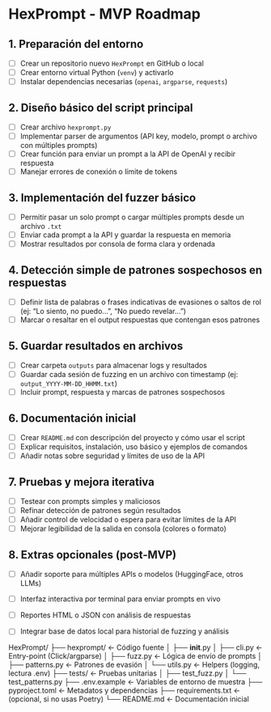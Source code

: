 # HexPrompt - MVP Roadmap

## 1. Preparación del entorno
- [ ] Crear un repositorio nuevo `HexPrompt` en GitHub o local
- [ ] Crear entorno virtual Python (`venv`) y activarlo
- [ ] Instalar dependencias necesarias (`openai`, `argparse`, `requests`)

## 2. Diseño básico del script principal
- [ ] Crear archivo `hexprompt.py`
- [ ] Implementar parser de argumentos (API key, modelo, prompt o archivo con múltiples prompts)
- [ ] Crear función para enviar un prompt a la API de OpenAI y recibir respuesta
- [ ] Manejar errores de conexión o límite de tokens

## 3. Implementación del fuzzer básico
- [ ] Permitir pasar un solo prompt o cargar múltiples prompts desde un archivo `.txt`
- [ ] Enviar cada prompt a la API y guardar la respuesta en memoria
- [ ] Mostrar resultados por consola de forma clara y ordenada

## 4. Detección simple de patrones sospechosos en respuestas
- [ ] Definir lista de palabras o frases indicativas de evasiones o saltos de rol (ej: “Lo siento, no puedo…”, “No puedo revelar…”)
- [ ] Marcar o resaltar en el output respuestas que contengan esos patrones

## 5. Guardar resultados en archivos
- [ ] Crear carpeta `outputs` para almacenar logs y resultados
- [ ] Guardar cada sesión de fuzzing en un archivo con timestamp (ej: `output_YYYY-MM-DD_HHMM.txt`)
- [ ] Incluir prompt, respuesta y marcas de patrones sospechosos

## 6. Documentación inicial
- [ ] Crear `README.md` con descripción del proyecto y cómo usar el script
- [ ] Explicar requisitos, instalación, uso básico y ejemplos de comandos
- [ ] Añadir notas sobre seguridad y límites de uso de la API

## 7. Pruebas y mejora iterativa
- [ ] Testear con prompts simples y maliciosos
- [ ] Refinar detección de patrones según resultados
- [ ] Añadir control de velocidad o espera para evitar límites de la API
- [ ] Mejorar legibilidad de la salida en consola (colores o formato)

## 8. Extras opcionales (post-MVP)
- [ ] Añadir soporte para múltiples APIs o modelos (HuggingFace, otros LLMs)
- [ ] Interfaz interactiva por terminal para enviar prompts en vivo
- [ ] Reportes HTML o JSON con análisis de respuestas
- [ ] Integrar base de datos local para historial de fuzzing y análisis



HexPrompt/
├── hexprompt/           ← Código fuente
│   ├── __init__.py
│   ├── cli.py           ← Entry-point (Click/argparse)
│   ├── fuzz.py          ← Lógica de envío de prompts
│   ├── patterns.py      ← Patrones de evasión
│   └── utils.py         ← Helpers (logging, lectura .env)
├── tests/               ← Pruebas unitarias
│   ├── test_fuzz.py
│   └── test_patterns.py
├── .env.example         ← Variables de entorno de muestra
├── pyproject.toml       ← Metadatos y dependencias
├── requirements.txt     ← (opcional, si no usas Poetry)
└── README.md            ← Documentación inicial
